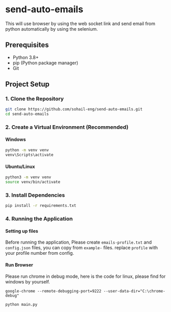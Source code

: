 # send-auto-emails
This will use browser by using the web socket link and send email from python automatically by using the selenium.

## Prerequisites
- Python 3.8+
- pip (Python package manager)
- Git

## Project Setup
### 1. Clone the Repository
```bash
git clone https://github.com/sohail-eng/send-auto-emails.git
cd send-auto-emails
```

### 2. Create a Virtual Environment (Recommended)
#### Windows
```cmd
python -m venv venv
venv\Scripts\activate
```

#### Ubuntu/Linux
```bash
python3 -m venv venv
source venv/bin/activate
```

### 3. Install Dependencies
```bash
pip install -r requirements.txt
```

### 4. Running the Application

#### Setting up files
Before running the application, Please create `emails-profile.txt` and `config.json` files, you can copy from `example-` files. replace `profile` with your profile number from config.

#### Run Browser
Please run chrome in debug mode, here is the code for linux, please find for windows by yourself.
```commandline
google-chrome --remote-debugging-port=9222 --user-data-dir="C:\chrome-debug"
```
```bash
python main.py
```
